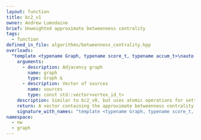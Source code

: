```yaml
---
layout: function
title: bc2_v1
owner: Andrew Lumsdaine
brief: Unweighted approximate betweenness centrality
tags:
  - function
defined_in_file: algorithms/betweenness_centrality.hpp
overloads:
  "template <typename Graph, typename score_t, typename accum_t>\nauto bc2_v1(Graph &, const std::vector<vertex_id_t>)":
    arguments:
      - description: Adjacency graph
        name: graph
        type: Graph &
      - description: Vector of sources
        name: sources
        type: const std::vector<vertex_id_t>
    description: Similar to bc2_v0, but uses atomic operations for setting depth. Used to test the atomic operations needed for the following parallel implementations.
    return: A vector containing the approximate betweenness centrality of every vertex
    signature_with_names: "template <typename Graph, typename score_t, typename accum_t>\nauto bc2_v1(Graph & graph, const std::vector<vertex_id_t> sources)"
namespace:
  - nw
  - graph
---
```

